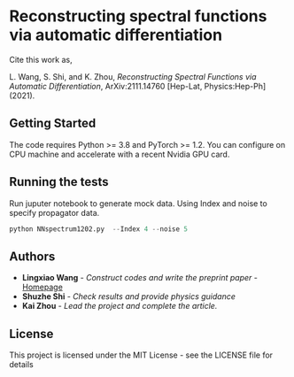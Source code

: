 # Reconstructing spectral functions via automatic differentiation

Cite this work as,

L. Wang, S. Shi, and K. Zhou, *Reconstructing Spectral Functions via Automatic Differentiation*, ArXiv:2111.14760 [Hep-Lat, Physics:Hep-Ph] (2021).


## Getting Started

The code requires Python >= 3.8 and PyTorch >= 1.2. You can configure on CPU machine and accelerate with a recent Nvidia GPU card.

## Running the tests

Run juputer notebook to generate mock data. Using Index and noise to specify propagator data.

```python
python NNspectrum1202.py  --Index 4 --noise 5
```

## Authors

* **Lingxiao Wang** - *Construct codes and write the preprint paper* - [Homepage](https://sites.google.com/view/lingxiao)
* **Shuzhe Shi** - *Check results and provide physics guidance*
* **Kai Zhou** - *Lead the project and complete the article.*

## License

This project is licensed under the MIT License - see the LICENSE file for details
